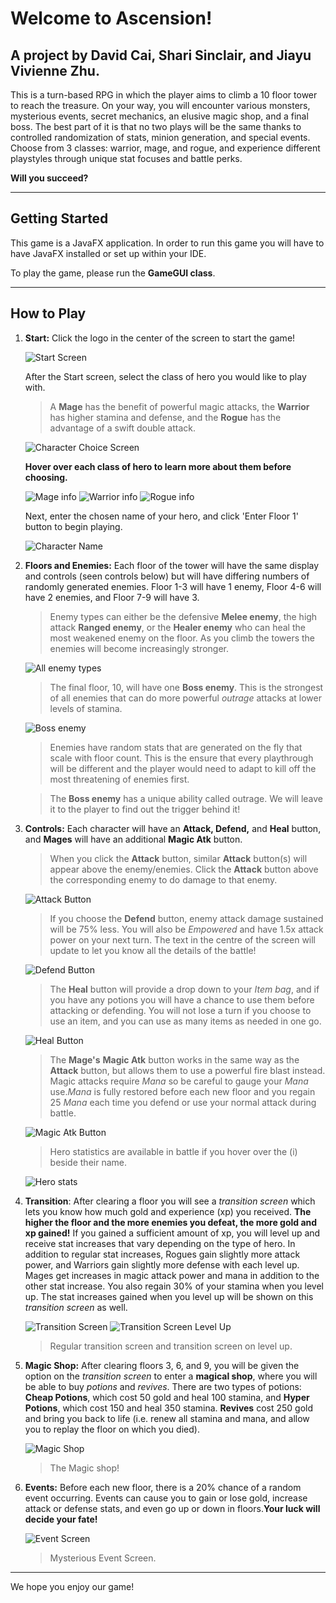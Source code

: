 # Welcome to Ascension!
## A project by David Cai, Shari Sinclair, and Jiayu Vivienne Zhu.

This is a turn-based RPG in which the player aims to climb a 10 floor tower to reach the treasure.
On your way, you will encounter various monsters, mysterious events, secret mechanics, an elusive magic shop, and a final boss.
The best part of it is that no two plays will be the same thanks to controlled randomization of stats, minion generation, and special events.
Choose from 3 classes: warrior, mage, and rogue, and experience different playstyles through unique stat focuses and battle perks.

**Will you succeed?**

-------
## Getting Started

This game is a JavaFX application. In order to run this game you will have to have JavaFX installed or set up within your IDE.

To play the game, please run the **GameGUI class**. 

-------
## How to Play
1. **Start:** 
	Click the logo in the center of the screen to start the game!
	
	![Start Screen](https://github.com/UPenn-CIT599/final-project-team31_towergame/blob/master/Screenshots/Start.png)
	
	
	After the Start screen, select the class of hero you would like to play with. 
	
	>A **Mage** has the benefit of powerful magic attacks, the **Warrior** has higher stamina and defense, and the **Rogue** has the advantage of a swift double attack. 
	
	![Character Choice Screen](https://github.com/UPenn-CIT599/final-project-team31_towergame/blob/master/Screenshots/ChooseChar.png)
	
	**Hover over each class of hero to learn more about them before choosing.** 
	
	![Mage info](https://github.com/UPenn-CIT599/final-project-team31_towergame/blob/master/Screenshots/mageInfo.png)
	![Warrior info](https://github.com/UPenn-CIT599/final-project-team31_towergame/blob/master/Screenshots/warriorInfo.png)
	![Rogue info](https://github.com/UPenn-CIT599/final-project-team31_towergame/blob/master/Screenshots/rogueinfo.png)
	
	
	Next, enter the chosen name of your hero, and click 'Enter Floor 1' button to begin playing. 
	
	![Character Name](https://github.com/UPenn-CIT599/final-project-team31_towergame/blob/master/Screenshots/nameChar.png)


2. **Floors and Enemies:** 
	Each floor of the tower will have the same display and controls (seen controls below) but will have differing numbers of randomly generated enemies. Floor 1-3 will have 1 enemy, Floor 4-6 will have 2 enemies, and Floor 7-9 will have 3. 
	>Enemy types can either be the defensive **Melee enemy**, the high attack **Ranged enemy**, or the **Healer enemy** who can heal the most weakened enemy on the floor. As you climb the towers the enemies will become increasingly stronger. 
	
	![All enemy types](https://github.com/UPenn-CIT599/final-project-team31_towergame/blob/master/Screenshots/enemies.png)

	>The final floor, 10, will have one **Boss enemy**. This is the strongest of all enemies that can do more powerful _outrage_ attacks at lower levels of stamina. 
	
	![Boss enemy](https://github.com/UPenn-CIT599/final-project-team31_towergame/blob/master/Screenshots/Boss.png)
	
	>Enemies have random stats that are generated on the fly that scale with floor count. This is the ensure that every playthrough will be different and the player would need to adapt to kill off the most threatening of enemies first. 
	
	>The **Boss enemy** has a unique ability called outrage. We will leave it to the player to find out the trigger behind it!


3. **Controls:** 
	Each character will have an **Attack, Defend,** and **Heal** button, and **Mages** will have an additional **Magic Atk** button. 
	>When you click the **Attack** button, similar **Attack** button(s) will appear above the enemy/enemies. Click the **Attack** button above the corresponding enemy to do damage to that enemy.   
	
	![Attack Button](https://github.com/UPenn-CIT599/final-project-team31_towergame/blob/master/Screenshots/AtkBtns.png)
	
	>If you choose the **Defend** button, enemy attack damage sustained will be 75% less. You will also be _Empowered_ and have 1.5x attack power on your next turn. The text in the centre of the screen will update to let you know all the details of the battle!
	
	![Defend Button](https://github.com/UPenn-CIT599/final-project-team31_towergame/blob/master/Screenshots/defendBtn.png)
	
	 >The **Heal** button will provide a drop down to your _Item bag_, and if you have any potions you will have a chance to use them before attacking or defending. You will not lose a turn if you choose to use an item, and you can use as many items as needed in one go. 
	
	![Heal Button](https://github.com/UPenn-CIT599/final-project-team31_towergame/blob/master/Screenshots/healItems.png)


	>The **Mage's** **Magic Atk** button works in the same way as the **Attack** button, but allows them to use a powerful fire blast instead. Magic attacks require _Mana_ so be careful to gauge your _Mana_ use._Mana_ is fully restored before each new floor and you regain 25 _Mana_ each time you defend or use your normal attack during battle.  
	
 	![Magic Atk Button](https://github.com/UPenn-CIT599/final-project-team31_towergame/blob/master/Screenshots/magicAtkBtn.png)
 	
	>Hero statistics are available in battle if you hover over the (i) beside their name.
	
	![Hero stats](https://github.com/UPenn-CIT599/final-project-team31_towergame/blob/master/Screenshots/heroStats.png)

4. **Transition**: 
	After clearing a floor you will see a _transition screen_ which lets you know how much gold and experience (xp) you received. **The higher the floor and the more enemies you defeat, the more gold and xp gained!** If you gained a sufficient amount of xp, you will level up and receive stat increases that vary depending on the type of hero. In addition to regular stat increases, Rogues gain slightly more attack power, and Warriors gain slightly more defense with each level up. Mages get increases in magic attack power and mana in addition to the other stat increase. You also regain 30% of your stamina when you level up. The stat increases gained when you level up will be shown on this _transition screen_ as well. 
	 
	![Transition Screen](https://github.com/UPenn-CIT599/final-project-team31_towergame/blob/master/Screenshots/transition.png)
	![Transition Screen Level Up](https://github.com/UPenn-CIT599/final-project-team31_towergame/blob/master/Screenshots/levelUP.png)
	
 	> Regular transition screen and transition screen on level up.

5. **Magic Shop:** 
	After clearing floors 3, 6, and 9, you will be given the option on the _transition screen_ to 
	enter a **magical shop**, where you will be able to buy _potions_ and _revives_. There are two types of potions: **Cheap Potions**, which cost 50 gold and heal 100 stamina, and **Hyper Potions**, which cost 150 and heal 350 stamina.
	**Revives** cost 250 gold and bring you back to life (i.e. renew all stamina and mana, and allow you to replay the floor on which you died). 
	
	![Magic Shop](https://github.com/UPenn-CIT599/final-project-team31_towergame/blob/master/Screenshots/Shop.png)
	
	>The Magic shop!

6. **Events:** 
	Before each new floor, there is a 20% chance of a random event occurring. Events can cause you to gain or lose gold, increase attack or defense stats, and even go up or down in floors.**Your luck will decide your fate!**
	
	![Event Screen](https://github.com/UPenn-CIT599/final-project-team31_towergame/blob/master/Screenshots/event.png)
	
	>Mysterious Event Screen. 

 
------

We hope you enjoy our game!
